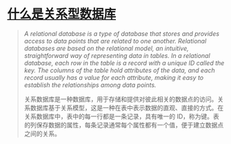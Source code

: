 # [什么是关系型数据库](https://www.oracle.com/database/what-is-a-relational-database/)

> *A relational database is a type of database that stores and provides access to data points that are related to one another. Relational databases are based on the relational model, an intuitive, straightforward way of representing data in tables. In a relational database, each row in the table is a record with a unique ID called the key. The columns of the table hold attributes of the data, and each record usually has a value for each attribute, making it easy to establish the relationships among data points.*
> 
> 关系数据库是一种数据库，用于存储和提供对彼此相关的数据点的访问。关系数据库基于关系模型，这是一种在表中表示数据的直观、直接的方式。在关系数据库中，表中的每一行都是一条记录，具有唯一的 ID，称为键。表的列保存数据的属性，每条记录通常每个属性都有一个值，便于建立数据点之间的关系。